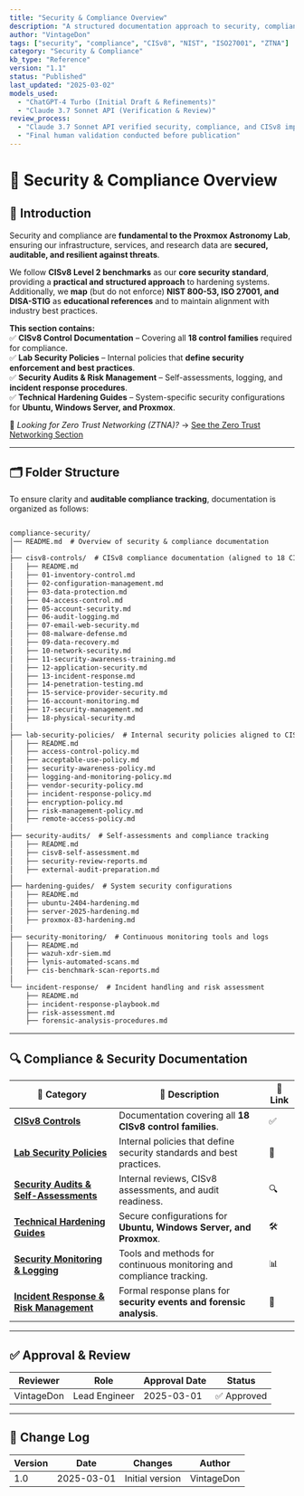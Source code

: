 ```yaml
---
title: "Security & Compliance Overview"
description: "A structured documentation approach to security, compliance, and CISv8 control implementation in the Proxmox Astronomy Lab."
author: "VintageDon"
tags: ["security", "compliance", "CISv8", "NIST", "ISO27001", "ZTNA"]
category: "Security & Compliance"
kb_type: "Reference"
version: "1.1"
status: "Published"
last_updated: "2025-03-02"
models_used:
  - "ChatGPT-4 Turbo (Initial Draft & Refinements)"
  - "Claude 3.7 Sonnet API (Verification & Review)"
review_process:
  - "Claude 3.7 Sonnet API verified security, compliance, and CISv8 implementation details"
  - "Final human validation conducted before publication"
---
```


# 🔐 Security & Compliance Overview  

## 📖 Introduction  

Security and compliance are **fundamental to the Proxmox Astronomy Lab**, ensuring our infrastructure, services, and research data are **secured, auditable, and resilient against threats**.  

We follow **CISv8 Level 2 benchmarks** as our **core security standard**, providing a **practical and structured approach** to hardening systems. Additionally, we **map** (but do not enforce) **NIST 800-53, ISO 27001, and DISA-STIG** as **educational references** and to maintain alignment with industry best practices.  

**This section contains:**  
✅ **CISv8 Control Documentation** – Covering all **18 control families** required for compliance.  
✅ **Lab Security Policies** – Internal policies that **define security enforcement and best practices**.  
✅ **Security Audits & Risk Management** – Self-assessments, logging, and **incident response procedures**.  
✅ **Technical Hardening Guides** – System-specific security configurations for **Ubuntu, Windows Server, and Proxmox**.  

🔹 *Looking for Zero Trust Networking (ZTNA)?* → [See the Zero Trust Networking Section](../zero-trust-networking/README.md)  

---

## 🗂️ Folder Structure  

To ensure clarity and **auditable compliance tracking**, documentation is organized as follows:  

```markdown

compliance-security/
│── README.md  # Overview of security & compliance documentation
│
├── cisv8-controls/  # CISv8 compliance documentation (aligned to 18 CIS control families)
│   ├── README.md
│   ├── 01-inventory-control.md
│   ├── 02-configuration-management.md
│   ├── 03-data-protection.md
│   ├── 04-access-control.md
│   ├── 05-account-security.md
│   ├── 06-audit-logging.md
│   ├── 07-email-web-security.md
│   ├── 08-malware-defense.md
│   ├── 09-data-recovery.md
│   ├── 10-network-security.md
│   ├── 11-security-awareness-training.md
│   ├── 12-application-security.md
│   ├── 13-incident-response.md
│   ├── 14-penetration-testing.md
│   ├── 15-service-provider-security.md
│   ├── 16-account-monitoring.md
│   ├── 17-security-management.md
│   ├── 18-physical-security.md
│
├── lab-security-policies/  # Internal security policies aligned to CISv8
│   ├── README.md
│   ├── access-control-policy.md
│   ├── acceptable-use-policy.md
│   ├── security-awareness-policy.md
│   ├── logging-and-monitoring-policy.md
│   ├── vendor-security-policy.md
│   ├── incident-response-policy.md
│   ├── encryption-policy.md
│   ├── risk-management-policy.md
│   ├── remote-access-policy.md
│
├── security-audits/  # Self-assessments and compliance tracking
│   ├── README.md
│   ├── cisv8-self-assessment.md
│   ├── security-review-reports.md
│   ├── external-audit-preparation.md
│
├── hardening-guides/  # System security configurations
│   ├── README.md
│   ├── ubuntu-2404-hardening.md
│   ├── server-2025-hardening.md
│   ├── proxmox-83-hardening.md
│
├── security-monitoring/  # Continuous monitoring tools and logs
│   ├── README.md
│   ├── wazuh-xdr-siem.md
│   ├── lynis-automated-scans.md
│   ├── cis-benchmark-scan-reports.md
│
└── incident-response/  # Incident handling and risk assessment
    ├── README.md
    ├── incident-response-playbook.md
    ├── risk-assessment.md
    ├── forensic-analysis-procedures.md

```

---

## 🔍 Compliance & Security Documentation  

| 📁 **Category** | 📝 **Description** | 🔗 **Link** |
|---------------|------------------|------------|
| **[CISv8 Controls](#cisv8-controls)** | Documentation covering all **18 CISv8 control families**. | ✅ |
| **[Lab Security Policies](#lab-security-policies)** | Internal policies that define security standards and best practices. | 📜 |
| **[Security Audits & Self-Assessments](#security-audits-and-compliance-tracking)** | Internal reviews, CISv8 assessments, and audit readiness. | 🔍 |
| **[Technical Hardening Guides](#hardening-guides)** | Secure configurations for **Ubuntu, Windows Server, and Proxmox**. | 🛠️ |
| **[Security Monitoring & Logging](#security-monitoring-and-threat-detection)** | Tools and methods for continuous monitoring and compliance tracking. | 📊 |
| **[Incident Response & Risk Management](#incident-response-and-risk-management)** | Formal response plans for **security events and forensic analysis**. | 🚨 |

---

## ✅ Approval & Review  

| **Reviewer** | **Role** | **Approval Date** | **Status** |
|-------------|---------|------------------|------------|
| VintageDon | Lead Engineer | 2025-03-01 | ✅ Approved |

---

## 📜 Change Log  

| **Version** | **Date** | **Changes** | **Author** |
|------------|---------|-------------|------------|
| 1.0 | 2025-03-01 | Initial version | VintageDon |
